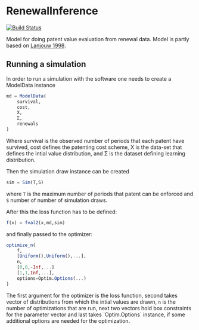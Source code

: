 # RenewalInference

[![Build Status](https://github.com/SanteriVtj/RenewalInference.jl/actions/workflows/CI.yml/badge.svg?branch=main)](https://github.com/SanteriVtj/RenewalInference.jl/actions/workflows/CI.yml?query=branch%3Amain)


Model for doing patent value evaluation from renewal data. Model is partly based on <a href="https://doi.org/10.1111/1467-937X.00064" title="Patent Protection in the Shadow of Infringement: Simulation Estimations of Patent Value">Lanjouw 1998</a>.

## Running a simulation


In order to run a simulation with the software one needs to create a ModelData instance
```julia
md = ModelData(
    survival,
    cost,
    X,
    Σ,
    renewals
)
```
Where survival is the observed number of periods that each patent have survived, cost defines the patenting cost scheme, X is the data-set that defines the intial value distribution, and Σ is the dataset defining learning distribution.

Then the simulation draw instance can be created

```julia
sim = Sim(T,S)
```

where `T` is the maximum number of periods that patent can be enforced and `S` number of number of simulation draws.

After this the loss function has to be defined:
```julia
f(x) = fval2(x,md,sim)
```
and finally passed to the optimizer:
```julia
optimize_n(
    f,
    [Uniform(),Uniform(),...],
    n,
    [0,0,-Inf,...]
    [1,1,Inf,...],
    options=Optim.Options(...)
)
```
The first argument for the optimizer is the loss function, second takes vector of distributions from which the intial values are drawn, `n` is the number of optimizations that are run, next two vectors hold box constraints for the parameter vector and last takes ´Optim.Options´ instance, if some additional options are needed for the optimization.